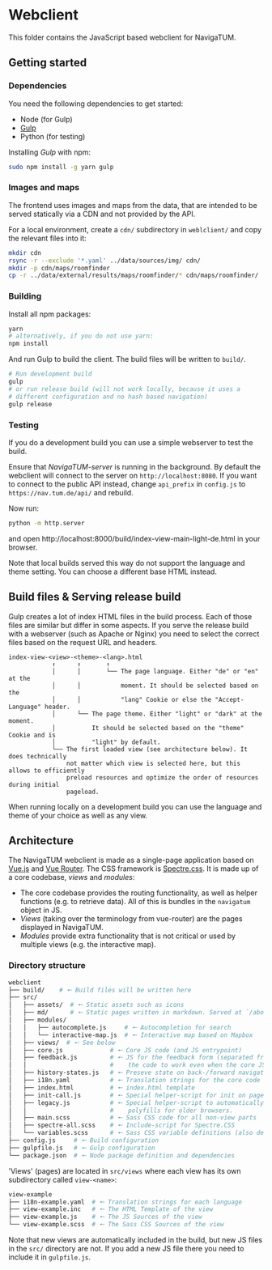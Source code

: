 # Webclient

This folder contains the JavaScript based webclient for NavigaTUM.

## Getting started

### Dependencies

You need the following dependencies to get started:

- Node (for Gulp)
- [Gulp](https://gulpjs.com/)
- Python (for testing)

Installing _Gulp_ with npm:

```bash
sudo npm install -g yarn gulp
```

### Images and maps

The frontend uses images and maps from the data, that are intended to be served
statically via a CDN and not provided by the API.

For a local environment, create a `cdn/` subdirectory in `weblclient/` and copy the relevant files
into it:

```bash
mkdir cdn
rsync -r --exclude '*.yaml' ../data/sources/img/ cdn/
mkdir -p cdn/maps/roomfinder
cp -r ../data/external/results/maps/roomfinder/* cdn/maps/roomfinder/
```

### Building

Install all npm packages:

```bash
yarn
# alternatively, if you do not use yarn:
npm install
```

And run Gulp to build the client. The build files will be written to `build/`.

```bash
# Run development build
gulp
# or run release build (will not work locally, because it uses a
# different configuration and no hash based navigation)
gulp release
```

### Testing

If you do a development build you can use a simple webserver to test the build.

Ensure that _NavigaTUM-server_ is running in the background. By default the webclient will connect to the server on `http://localhost:8080`.
If you want to connect to the public API instead, change `api_prefix` in `config.js` to `https://nav.tum.de/api/` and rebuild.

Now run:

```bash
python -m http.server
```

and open http://localhost:8000/build/index-view-main-light-de.html in your browser.

Note that local builds served this way do not support the language and theme setting.
You can choose a different base HTML instead.

## Build files & Serving release build

Gulp creates a lot of index HTML files in the build process.
Each of those files are similar but differ in some aspects.
If you serve the release build with a webserver (such as Apache or Nginx) you need
to select the correct files based on the request URL and headers.

```plain
index-view-<view>-<theme>-<lang>.html
            ↑      ↑       ↑
            │      │       └── The page language. Either "de" or "en" at the
            │      │           moment. It should be selected based on the
            │      │           "lang" Cookie or else the "Accept-Language" header.
            │      └── The page theme. Either "light" or "dark" at the moment.
            │          It should be selected based on the "theme" Cookie and is
            │          "light" by default.
            └── The first loaded view (see architecture below). It does technically
                not matter which view is selected here, but this allows to efficiently
                preload resources and optimize the order of resources during initial
                pageload.
```

When running locally on a development build you can use the language and theme of
your choice as well as any view.

## Architecture

The NavigaTUM webclient is made as a single-page application based on [Vue.js](https://vuejs.org/) and [Vue Router](https://router.vuejs.org/). The CSS framework is [Spectre.css](https://picturepan2.github.io/spectre/). It is made up of a core codebase, _views_ and _modules_:

- The core codebase provides the routing functionality, as well as helper functions (e.g. to retrieve data). All of this is bundles in the `navigatum` object in JS.
- _Views_ (taking over the terminology from vue-router) are the pages displayed in NavigaTUM.
- _Modules_ provide extra functionality that is not critical or used by multiple views (e.g. the interactive map).

### Directory structure

```bash
webclient
├── build/    # 🠔 Build files will be written here
├── src/
│   ├── assets/  # 🠔 Static assets such as icons
│   ├── md/      # 🠔 Static pages written in markdown. Served at `/about/<filename>`.
│   ├── modules/
│   │   ├── autocomplete.js     # 🠔 Autocompletion for search
│   │   └── interactive-map.js  # 🠔 Interactive map based on Mapbox
│   ├── views/  # 🠔 See below
│   ├── core.js             # 🠔 Core JS code (and JS entrypoint)
│   ├── feedback.js         # 🠔 JS for the feedback form (separated from the rest of
│   │                       #    the code to work even when the core JS fails).
│   ├── history-states.js   # 🠔 Preseve state on back-/forward navigation
│   ├── i18n.yaml           # 🠔 Translation strings for the core code
│   ├── index.html          # 🠔 index.html template
│   ├── init-call.js        # 🠔 Special helper-script for init on page-load
│   ├── legacy.js           # 🠔 Special helper-script to automatically include some
│   │                       #    polyfills for older browsers.
│   ├── main.scss           # 🠔 Sass CSS code for all non-view parts
│   ├── spectre-all.scss    # 🠔 Include-script for Spectre.CSS
│   └── variables.scss      # 🠔 Sass CSS variable definitions (also defines themes)
├── config.js     # 🠔 Build configuration
├── gulpfile.js   # 🠔 Gulp configuration
└── package.json  # 🠔 Node package definition and dependencies
```

'Views' (pages) are located in `src/views` where each view has its own subdirectory called `view-<name>`:

```bash
view-example
├── i18n-example.yaml  # 🠔 Translation strings for each language
├── view-example.inc   # 🠔 The HTML Template of the view
├── view-example.js    # 🠔 The JS Sources of the view
└── view-example.scss  # 🠔 The Sass CSS Sources of the view
```

Note that new views are automatically included in the build, but new JS files
in the `src/` directory are not. If you add a new JS file there you need to include
it in `gulpfile.js`.
